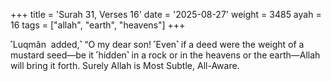 +++
title = 'Surah 31, Verses 16'
date = '2025-08-27'
weight = 3485
ayah = 16
tags = ["allah", "earth", "heavens"]
+++

˹Luqmân  added,˺ “O my dear son! ˹Even˺ if a deed were the weight of a mustard seed—be it ˹hidden˺ in a rock or in the heavens or the earth—Allah will bring it forth. Surely Allah is Most Subtle, All-Aware.